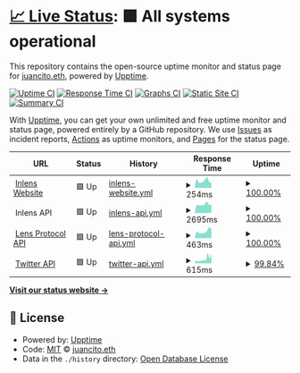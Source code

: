 # [📈 Live Status](https://status.inlens.xyz): <!--live status--> **🟩 All systems operational**

This repository contains the open-source uptime monitor and status page for [juancito.eth](https://status.inlens.xyz), powered by [Upptime](https://github.com/upptime/upptime).

[![Uptime CI](https://github.com/0xJuancito/inlens-upptime/workflows/Uptime%20CI/badge.svg)](https://github.com/0xJuancito/inlens-upptime/actions?query=workflow%3A%22Uptime+CI%22)
[![Response Time CI](https://github.com/0xJuancito/inlens-upptime/workflows/Response%20Time%20CI/badge.svg)](https://github.com/0xJuancito/inlens-upptime/actions?query=workflow%3A%22Response+Time+CI%22)
[![Graphs CI](https://github.com/0xJuancito/inlens-upptime/workflows/Graphs%20CI/badge.svg)](https://github.com/0xJuancito/inlens-upptime/actions?query=workflow%3A%22Graphs+CI%22)
[![Static Site CI](https://github.com/0xJuancito/inlens-upptime/workflows/Static%20Site%20CI/badge.svg)](https://github.com/0xJuancito/inlens-upptime/actions?query=workflow%3A%22Static+Site+CI%22)
[![Summary CI](https://github.com/0xJuancito/inlens-upptime/workflows/Summary%20CI/badge.svg)](https://github.com/0xJuancito/inlens-upptime/actions?query=workflow%3A%22Summary+CI%22)

With [Upptime](https://upptime.js.org), you can get your own unlimited and free uptime monitor and status page, powered entirely by a GitHub repository. We use [Issues](https://github.com/0xJuancito/inlens-upptime/issues) as incident reports, [Actions](https://github.com/0xJuancito/inlens-upptime/actions) as uptime monitors, and [Pages](https://status.inlens.xyz) for the status page.

<!--start: status pages-->
<!-- This summary is generated by Upptime (https://github.com/upptime/upptime) -->
<!-- Do not edit this manually, your changes will be overwritten -->
<!-- prettier-ignore -->
| URL | Status | History | Response Time | Uptime |
| --- | ------ | ------- | ------------- | ------ |
| <img alt="" src="https://icons.duckduckgo.com/ip3/inlens.xyz.ico" height="13"> [Inlens Website](http://inlens.xyz) | 🟩 Up | [inlens-website.yml](https://github.com/0xJuancito/inlens-upptime/commits/HEAD/history/inlens-website.yml) | <details><summary><img alt="Response time graph" src="./graphs/inlens-website/response-time-week.png" height="20"> 254ms</summary><br><a href="https://status.inlens.xyz/history/inlens-website"><img alt="Response time 422" src="https://img.shields.io/endpoint?url=https%3A%2F%2Fraw.githubusercontent.com%2F0xJuancito%2Finlens-upptime%2FHEAD%2Fapi%2Finlens-website%2Fresponse-time.json"></a><br><a href="https://status.inlens.xyz/history/inlens-website"><img alt="24-hour response time 201" src="https://img.shields.io/endpoint?url=https%3A%2F%2Fraw.githubusercontent.com%2F0xJuancito%2Finlens-upptime%2FHEAD%2Fapi%2Finlens-website%2Fresponse-time-day.json"></a><br><a href="https://status.inlens.xyz/history/inlens-website"><img alt="7-day response time 254" src="https://img.shields.io/endpoint?url=https%3A%2F%2Fraw.githubusercontent.com%2F0xJuancito%2Finlens-upptime%2FHEAD%2Fapi%2Finlens-website%2Fresponse-time-week.json"></a><br><a href="https://status.inlens.xyz/history/inlens-website"><img alt="30-day response time 506" src="https://img.shields.io/endpoint?url=https%3A%2F%2Fraw.githubusercontent.com%2F0xJuancito%2Finlens-upptime%2FHEAD%2Fapi%2Finlens-website%2Fresponse-time-month.json"></a><br><a href="https://status.inlens.xyz/history/inlens-website"><img alt="1-year response time 422" src="https://img.shields.io/endpoint?url=https%3A%2F%2Fraw.githubusercontent.com%2F0xJuancito%2Finlens-upptime%2FHEAD%2Fapi%2Finlens-website%2Fresponse-time-year.json"></a></details> | <details><summary><a href="https://status.inlens.xyz/history/inlens-website">100.00%</a></summary><a href="https://status.inlens.xyz/history/inlens-website"><img alt="All-time uptime 99.98%" src="https://img.shields.io/endpoint?url=https%3A%2F%2Fraw.githubusercontent.com%2F0xJuancito%2Finlens-upptime%2FHEAD%2Fapi%2Finlens-website%2Fuptime.json"></a><br><a href="https://status.inlens.xyz/history/inlens-website"><img alt="24-hour uptime 100.00%" src="https://img.shields.io/endpoint?url=https%3A%2F%2Fraw.githubusercontent.com%2F0xJuancito%2Finlens-upptime%2FHEAD%2Fapi%2Finlens-website%2Fuptime-day.json"></a><br><a href="https://status.inlens.xyz/history/inlens-website"><img alt="7-day uptime 100.00%" src="https://img.shields.io/endpoint?url=https%3A%2F%2Fraw.githubusercontent.com%2F0xJuancito%2Finlens-upptime%2FHEAD%2Fapi%2Finlens-website%2Fuptime-week.json"></a><br><a href="https://status.inlens.xyz/history/inlens-website"><img alt="30-day uptime 99.93%" src="https://img.shields.io/endpoint?url=https%3A%2F%2Fraw.githubusercontent.com%2F0xJuancito%2Finlens-upptime%2FHEAD%2Fapi%2Finlens-website%2Fuptime-month.json"></a><br><a href="https://status.inlens.xyz/history/inlens-website"><img alt="1-year uptime 99.98%" src="https://img.shields.io/endpoint?url=https%3A%2F%2Fraw.githubusercontent.com%2F0xJuancito%2Finlens-upptime%2FHEAD%2Fapi%2Finlens-website%2Fuptime-year.json"></a></details>
| <img alt="" src="https://icons.duckduckgo.com/ip3/null.ico" height="13"> Inlens API | 🟩 Up | [inlens-api.yml](https://github.com/0xJuancito/inlens-upptime/commits/HEAD/history/inlens-api.yml) | <details><summary><img alt="Response time graph" src="./graphs/inlens-api/response-time-week.png" height="20"> 2695ms</summary><br><a href="https://status.inlens.xyz/history/inlens-api"><img alt="Response time 2229" src="https://img.shields.io/endpoint?url=https%3A%2F%2Fraw.githubusercontent.com%2F0xJuancito%2Finlens-upptime%2FHEAD%2Fapi%2Finlens-api%2Fresponse-time.json"></a><br><a href="https://status.inlens.xyz/history/inlens-api"><img alt="24-hour response time 3073" src="https://img.shields.io/endpoint?url=https%3A%2F%2Fraw.githubusercontent.com%2F0xJuancito%2Finlens-upptime%2FHEAD%2Fapi%2Finlens-api%2Fresponse-time-day.json"></a><br><a href="https://status.inlens.xyz/history/inlens-api"><img alt="7-day response time 2695" src="https://img.shields.io/endpoint?url=https%3A%2F%2Fraw.githubusercontent.com%2F0xJuancito%2Finlens-upptime%2FHEAD%2Fapi%2Finlens-api%2Fresponse-time-week.json"></a><br><a href="https://status.inlens.xyz/history/inlens-api"><img alt="30-day response time 2248" src="https://img.shields.io/endpoint?url=https%3A%2F%2Fraw.githubusercontent.com%2F0xJuancito%2Finlens-upptime%2FHEAD%2Fapi%2Finlens-api%2Fresponse-time-month.json"></a><br><a href="https://status.inlens.xyz/history/inlens-api"><img alt="1-year response time 2229" src="https://img.shields.io/endpoint?url=https%3A%2F%2Fraw.githubusercontent.com%2F0xJuancito%2Finlens-upptime%2FHEAD%2Fapi%2Finlens-api%2Fresponse-time-year.json"></a></details> | <details><summary><a href="https://status.inlens.xyz/history/inlens-api">100.00%</a></summary><a href="https://status.inlens.xyz/history/inlens-api"><img alt="All-time uptime 99.91%" src="https://img.shields.io/endpoint?url=https%3A%2F%2Fraw.githubusercontent.com%2F0xJuancito%2Finlens-upptime%2FHEAD%2Fapi%2Finlens-api%2Fuptime.json"></a><br><a href="https://status.inlens.xyz/history/inlens-api"><img alt="24-hour uptime 100.00%" src="https://img.shields.io/endpoint?url=https%3A%2F%2Fraw.githubusercontent.com%2F0xJuancito%2Finlens-upptime%2FHEAD%2Fapi%2Finlens-api%2Fuptime-day.json"></a><br><a href="https://status.inlens.xyz/history/inlens-api"><img alt="7-day uptime 100.00%" src="https://img.shields.io/endpoint?url=https%3A%2F%2Fraw.githubusercontent.com%2F0xJuancito%2Finlens-upptime%2FHEAD%2Fapi%2Finlens-api%2Fuptime-week.json"></a><br><a href="https://status.inlens.xyz/history/inlens-api"><img alt="30-day uptime 99.83%" src="https://img.shields.io/endpoint?url=https%3A%2F%2Fraw.githubusercontent.com%2F0xJuancito%2Finlens-upptime%2FHEAD%2Fapi%2Finlens-api%2Fuptime-month.json"></a><br><a href="https://status.inlens.xyz/history/inlens-api"><img alt="1-year uptime 99.91%" src="https://img.shields.io/endpoint?url=https%3A%2F%2Fraw.githubusercontent.com%2F0xJuancito%2Finlens-upptime%2FHEAD%2Fapi%2Finlens-api%2Fuptime-year.json"></a></details>
| <img alt="" src="https://icons.duckduckgo.com/ip3/api.lens.dev.ico" height="13"> [Lens Protocol API](https://api.lens.dev) | 🟩 Up | [lens-protocol-api.yml](https://github.com/0xJuancito/inlens-upptime/commits/HEAD/history/lens-protocol-api.yml) | <details><summary><img alt="Response time graph" src="./graphs/lens-protocol-api/response-time-week.png" height="20"> 463ms</summary><br><a href="https://status.inlens.xyz/history/lens-protocol-api"><img alt="Response time 527" src="https://img.shields.io/endpoint?url=https%3A%2F%2Fraw.githubusercontent.com%2F0xJuancito%2Finlens-upptime%2FHEAD%2Fapi%2Flens-protocol-api%2Fresponse-time.json"></a><br><a href="https://status.inlens.xyz/history/lens-protocol-api"><img alt="24-hour response time 331" src="https://img.shields.io/endpoint?url=https%3A%2F%2Fraw.githubusercontent.com%2F0xJuancito%2Finlens-upptime%2FHEAD%2Fapi%2Flens-protocol-api%2Fresponse-time-day.json"></a><br><a href="https://status.inlens.xyz/history/lens-protocol-api"><img alt="7-day response time 463" src="https://img.shields.io/endpoint?url=https%3A%2F%2Fraw.githubusercontent.com%2F0xJuancito%2Finlens-upptime%2FHEAD%2Fapi%2Flens-protocol-api%2Fresponse-time-week.json"></a><br><a href="https://status.inlens.xyz/history/lens-protocol-api"><img alt="30-day response time 471" src="https://img.shields.io/endpoint?url=https%3A%2F%2Fraw.githubusercontent.com%2F0xJuancito%2Finlens-upptime%2FHEAD%2Fapi%2Flens-protocol-api%2Fresponse-time-month.json"></a><br><a href="https://status.inlens.xyz/history/lens-protocol-api"><img alt="1-year response time 527" src="https://img.shields.io/endpoint?url=https%3A%2F%2Fraw.githubusercontent.com%2F0xJuancito%2Finlens-upptime%2FHEAD%2Fapi%2Flens-protocol-api%2Fresponse-time-year.json"></a></details> | <details><summary><a href="https://status.inlens.xyz/history/lens-protocol-api">100.00%</a></summary><a href="https://status.inlens.xyz/history/lens-protocol-api"><img alt="All-time uptime 100.00%" src="https://img.shields.io/endpoint?url=https%3A%2F%2Fraw.githubusercontent.com%2F0xJuancito%2Finlens-upptime%2FHEAD%2Fapi%2Flens-protocol-api%2Fuptime.json"></a><br><a href="https://status.inlens.xyz/history/lens-protocol-api"><img alt="24-hour uptime 100.00%" src="https://img.shields.io/endpoint?url=https%3A%2F%2Fraw.githubusercontent.com%2F0xJuancito%2Finlens-upptime%2FHEAD%2Fapi%2Flens-protocol-api%2Fuptime-day.json"></a><br><a href="https://status.inlens.xyz/history/lens-protocol-api"><img alt="7-day uptime 100.00%" src="https://img.shields.io/endpoint?url=https%3A%2F%2Fraw.githubusercontent.com%2F0xJuancito%2Finlens-upptime%2FHEAD%2Fapi%2Flens-protocol-api%2Fuptime-week.json"></a><br><a href="https://status.inlens.xyz/history/lens-protocol-api"><img alt="30-day uptime 100.00%" src="https://img.shields.io/endpoint?url=https%3A%2F%2Fraw.githubusercontent.com%2F0xJuancito%2Finlens-upptime%2FHEAD%2Fapi%2Flens-protocol-api%2Fuptime-month.json"></a><br><a href="https://status.inlens.xyz/history/lens-protocol-api"><img alt="1-year uptime 100.00%" src="https://img.shields.io/endpoint?url=https%3A%2F%2Fraw.githubusercontent.com%2F0xJuancito%2Finlens-upptime%2FHEAD%2Fapi%2Flens-protocol-api%2Fuptime-year.json"></a></details>
| <img alt="" src="https://icons.duckduckgo.com/ip3/twitter.com.ico" height="13"> [Twitter API](https://twitter.com/i/oauth2/authorize) | 🟩 Up | [twitter-api.yml](https://github.com/0xJuancito/inlens-upptime/commits/HEAD/history/twitter-api.yml) | <details><summary><img alt="Response time graph" src="./graphs/twitter-api/response-time-week.png" height="20"> 615ms</summary><br><a href="https://status.inlens.xyz/history/twitter-api"><img alt="Response time 475" src="https://img.shields.io/endpoint?url=https%3A%2F%2Fraw.githubusercontent.com%2F0xJuancito%2Finlens-upptime%2FHEAD%2Fapi%2Ftwitter-api%2Fresponse-time.json"></a><br><a href="https://status.inlens.xyz/history/twitter-api"><img alt="24-hour response time 240" src="https://img.shields.io/endpoint?url=https%3A%2F%2Fraw.githubusercontent.com%2F0xJuancito%2Finlens-upptime%2FHEAD%2Fapi%2Ftwitter-api%2Fresponse-time-day.json"></a><br><a href="https://status.inlens.xyz/history/twitter-api"><img alt="7-day response time 615" src="https://img.shields.io/endpoint?url=https%3A%2F%2Fraw.githubusercontent.com%2F0xJuancito%2Finlens-upptime%2FHEAD%2Fapi%2Ftwitter-api%2Fresponse-time-week.json"></a><br><a href="https://status.inlens.xyz/history/twitter-api"><img alt="30-day response time 562" src="https://img.shields.io/endpoint?url=https%3A%2F%2Fraw.githubusercontent.com%2F0xJuancito%2Finlens-upptime%2FHEAD%2Fapi%2Ftwitter-api%2Fresponse-time-month.json"></a><br><a href="https://status.inlens.xyz/history/twitter-api"><img alt="1-year response time 475" src="https://img.shields.io/endpoint?url=https%3A%2F%2Fraw.githubusercontent.com%2F0xJuancito%2Finlens-upptime%2FHEAD%2Fapi%2Ftwitter-api%2Fresponse-time-year.json"></a></details> | <details><summary><a href="https://status.inlens.xyz/history/twitter-api">99.84%</a></summary><a href="https://status.inlens.xyz/history/twitter-api"><img alt="All-time uptime 99.97%" src="https://img.shields.io/endpoint?url=https%3A%2F%2Fraw.githubusercontent.com%2F0xJuancito%2Finlens-upptime%2FHEAD%2Fapi%2Ftwitter-api%2Fuptime.json"></a><br><a href="https://status.inlens.xyz/history/twitter-api"><img alt="24-hour uptime 100.00%" src="https://img.shields.io/endpoint?url=https%3A%2F%2Fraw.githubusercontent.com%2F0xJuancito%2Finlens-upptime%2FHEAD%2Fapi%2Ftwitter-api%2Fuptime-day.json"></a><br><a href="https://status.inlens.xyz/history/twitter-api"><img alt="7-day uptime 99.84%" src="https://img.shields.io/endpoint?url=https%3A%2F%2Fraw.githubusercontent.com%2F0xJuancito%2Finlens-upptime%2FHEAD%2Fapi%2Ftwitter-api%2Fuptime-week.json"></a><br><a href="https://status.inlens.xyz/history/twitter-api"><img alt="30-day uptime 99.96%" src="https://img.shields.io/endpoint?url=https%3A%2F%2Fraw.githubusercontent.com%2F0xJuancito%2Finlens-upptime%2FHEAD%2Fapi%2Ftwitter-api%2Fuptime-month.json"></a><br><a href="https://status.inlens.xyz/history/twitter-api"><img alt="1-year uptime 99.97%" src="https://img.shields.io/endpoint?url=https%3A%2F%2Fraw.githubusercontent.com%2F0xJuancito%2Finlens-upptime%2FHEAD%2Fapi%2Ftwitter-api%2Fuptime-year.json"></a></details>

<!--end: status pages-->

[**Visit our status website →**](https://status.inlens.xyz)

## 📄 License

- Powered by: [Upptime](https://github.com/upptime/upptime)
- Code: [MIT](./LICENSE) © [juancito.eth](https://status.inlens.xyz)
- Data in the `./history` directory: [Open Database License](https://opendatacommons.org/licenses/odbl/1-0/)
